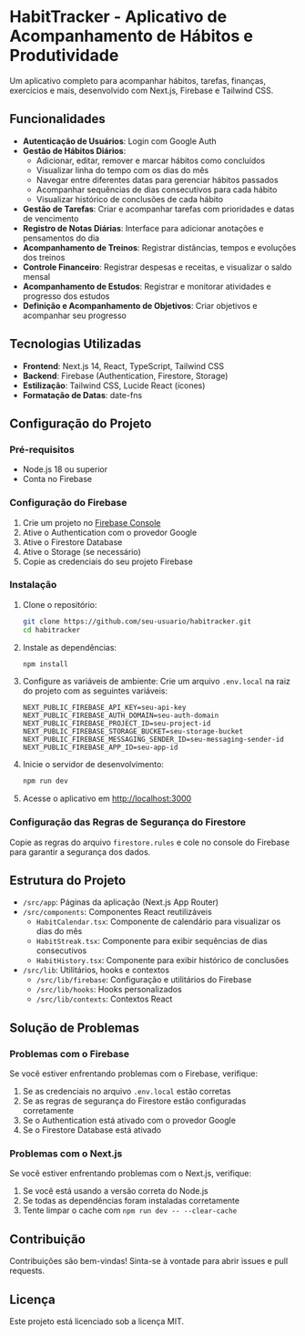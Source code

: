 # HabitTracker - Aplicativo de Acompanhamento de Hábitos e Produtividade

Um aplicativo completo para acompanhar hábitos, tarefas, finanças, exercícios e mais, desenvolvido com Next.js, Firebase e Tailwind CSS.

## Funcionalidades

- **Autenticação de Usuários**: Login com Google Auth
- **Gestão de Hábitos Diários**: 
  - Adicionar, editar, remover e marcar hábitos como concluídos
  - Visualizar linha do tempo com os dias do mês
  - Navegar entre diferentes datas para gerenciar hábitos passados
  - Acompanhar sequências de dias consecutivos para cada hábito
  - Visualizar histórico de conclusões de cada hábito
- **Gestão de Tarefas**: Criar e acompanhar tarefas com prioridades e datas de vencimento
- **Registro de Notas Diárias**: Interface para adicionar anotações e pensamentos do dia
- **Acompanhamento de Treinos**: Registrar distâncias, tempos e evoluções dos treinos
- **Controle Financeiro**: Registrar despesas e receitas, e visualizar o saldo mensal
- **Acompanhamento de Estudos**: Registrar e monitorar atividades e progresso dos estudos
- **Definição e Acompanhamento de Objetivos**: Criar objetivos e acompanhar seu progresso

## Tecnologias Utilizadas

- **Frontend**: Next.js 14, React, TypeScript, Tailwind CSS
- **Backend**: Firebase (Authentication, Firestore, Storage)
- **Estilização**: Tailwind CSS, Lucide React (ícones)
- **Formatação de Datas**: date-fns

## Configuração do Projeto

### Pré-requisitos

- Node.js 18 ou superior
- Conta no Firebase

### Configuração do Firebase

1. Crie um projeto no [Firebase Console](https://console.firebase.google.com/)
2. Ative o Authentication com o provedor Google
3. Ative o Firestore Database
4. Ative o Storage (se necessário)
5. Copie as credenciais do seu projeto Firebase

### Instalação

1. Clone o repositório:
   ```bash
   git clone https://github.com/seu-usuario/habitracker.git
   cd habitracker
   ```

2. Instale as dependências:
   ```bash
   npm install
   ```

3. Configure as variáveis de ambiente:
   Crie um arquivo `.env.local` na raiz do projeto com as seguintes variáveis:
   ```
   NEXT_PUBLIC_FIREBASE_API_KEY=seu-api-key
   NEXT_PUBLIC_FIREBASE_AUTH_DOMAIN=seu-auth-domain
   NEXT_PUBLIC_FIREBASE_PROJECT_ID=seu-project-id
   NEXT_PUBLIC_FIREBASE_STORAGE_BUCKET=seu-storage-bucket
   NEXT_PUBLIC_FIREBASE_MESSAGING_SENDER_ID=seu-messaging-sender-id
   NEXT_PUBLIC_FIREBASE_APP_ID=seu-app-id
   ```

4. Inicie o servidor de desenvolvimento:
   ```bash
   npm run dev
   ```

5. Acesse o aplicativo em [http://localhost:3000](http://localhost:3000)

### Configuração das Regras de Segurança do Firestore

Copie as regras do arquivo `firestore.rules` e cole no console do Firebase para garantir a segurança dos dados.

## Estrutura do Projeto

- `/src/app`: Páginas da aplicação (Next.js App Router)
- `/src/components`: Componentes React reutilizáveis
  - `HabitCalendar.tsx`: Componente de calendário para visualizar os dias do mês
  - `HabitStreak.tsx`: Componente para exibir sequências de dias consecutivos
  - `HabitHistory.tsx`: Componente para exibir histórico de conclusões
- `/src/lib`: Utilitários, hooks e contextos
  - `/src/lib/firebase`: Configuração e utilitários do Firebase
  - `/src/lib/hooks`: Hooks personalizados
  - `/src/lib/contexts`: Contextos React

## Solução de Problemas

### Problemas com o Firebase

Se você estiver enfrentando problemas com o Firebase, verifique:

1. Se as credenciais no arquivo `.env.local` estão corretas
2. Se as regras de segurança do Firestore estão configuradas corretamente
3. Se o Authentication está ativado com o provedor Google
4. Se o Firestore Database está ativado

### Problemas com o Next.js

Se você estiver enfrentando problemas com o Next.js, verifique:

1. Se você está usando a versão correta do Node.js
2. Se todas as dependências foram instaladas corretamente
3. Tente limpar o cache com `npm run dev -- --clear-cache`

## Contribuição

Contribuições são bem-vindas! Sinta-se à vontade para abrir issues e pull requests.

## Licença

Este projeto está licenciado sob a licença MIT.